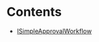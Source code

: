 

# Contents
- [ISimpleApprovalWorkflow](ISimpleApprovalWorkflow.sol/interface.ISimpleApprovalWorkflow.md)
